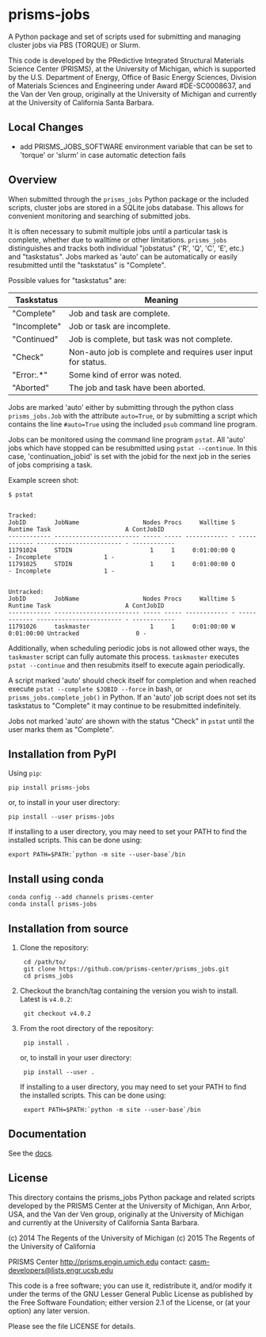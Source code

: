 prisms-jobs
===========

A Python package and set of scripts used for submitting and managing
cluster jobs via PBS (TORQUE) or Slurm.

This code is developed by the PRedictive Integrated Structural Materials Science Center (PRISMS), at the University of Michigan, which is supported by the U.S. Department of Energy, Office of Basic Energy Sciences, Division of Materials Sciences and Engineering under Award #DE-SC0008637, and the Van der Ven group, originally at the University of Michigan and
currently at the University of California Santa Barbara.


## Local Changes
- add PRISMS_JOBS_SOFTWARE environment variable that can be set to 'torque' or 'slurm' in case automatic detection fails

## Overview

When submitted through the ``prisms_jobs`` Python package or the included scripts,
cluster jobs are stored in a SQLite jobs database. This allows for convenient
monitoring and searching of submitted jobs.

It is often necessary to submit multiple jobs until a particular task is complete,
whether due to walltime or other limitations. ``prisms_jobs`` distinguishes and
tracks both individual "jobstatus" ('R', 'Q', 'C', 'E', etc.) and "taskstatus".
Jobs marked as 'auto' can be automatically or easily resubmitted until the
"taskstatus" is "Complete".

Possible values for "taskstatus" are:

| Taskstatus | Meaning                                                     |
|------------|-------------------------------------------------------------|
|"Complete"  |Job and task are complete.                                   |
|"Incomplete"|Job or task are incomplete.                                  |
|"Continued" |Job is complete, but task was not complete.                  |
|"Check"     |Non-auto job is complete and requires user input for status. |
|"Error:.*"  |Some kind of error was noted.                                |
|"Aborted"   |The job and task have been aborted.                          |


Jobs are marked 'auto' either by submitting through the python class ``prisms_jobs.Job``
with the attribute ``auto=True``, or by submitting a script which contains
the line ``#auto=True`` using the included ``psub`` command line program.  

Jobs can be monitored using the command line program ``pstat``. All 'auto' jobs
which have stopped can be resubmitted using ``pstat --continue``. In this case,
'continuation_jobid' is set with the jobid for the next job in the series of jobs
comprising a task.

Example screen shot:

    $ pstat


    Tracked:
    JobID        JobName                  Nodes Procs     Walltime S      Runtime Task                     A ContJobID   
    ------------ ------------------------ ----- ----- ------------ - ------------ ------------------------ - ------------
    11791024     STDIN                      1     1     0:01:00:00 Q            - Incomplete               1 -           
    11791025     STDIN                      1     1     0:01:00:00 Q            - Incomplete               1 -           


    Untracked:
    JobID        JobName                  Nodes Procs     Walltime S      Runtime Task                     A ContJobID   
    ------------ ------------------------ ----- ----- ------------ - ------------ ------------------------ - ------------
    11791026     taskmaster                 1     1     0:01:00:00 W   0:01:00:00 Untracked                0 -           

Additionally, when scheduling periodic jobs is not allowed other ways, the
``taskmaster`` script can fully automate this process. ``taskmaster`` executes
``pstat --continue`` and then resubmits itself to execute again periodically.

A script marked 'auto' should check itself for completion and when reached execute
``pstat --complete $JOBID --force`` in bash, or ``prisms_jobs.complete_job()`` in Python. If an 'auto' job script does not set its taskstatus to "Complete" it may continue
to be resubmitted indefinitely.    

Jobs not marked 'auto' are shown with the status "Check" in ``pstat`` until the user
marks them as "Complete".


## Installation from PyPI

Using ``pip``:

    pip install prisms-jobs

or, to install in your user directory:

   	pip install --user prisms-jobs

If installing to a user directory, you may need to set your PATH to find the installed scripts. This can be done using:

   	export PATH=$PATH:`python -m site --user-base`/bin


## Install using conda

    conda config --add channels prisms-center
    conda install prisms-jobs


## Installation from source

1. Clone the repository:

        cd /path/to/
        git clone https://github.com/prisms-center/prisms_jobs.git
        cd prisms_jobs

2. Checkout the branch/tag containing the version you wish to install. Latest is ``v4.0.2``:

        git checkout v4.0.2

2. From the root directory of the repository:

        pip install .

   or, to install in your user directory:

   		pip install --user .

   If installing to a user directory, you may need to set your PATH to find the installed scripts. This can be done using:

   		export PATH=$PATH:`python -m site --user-base`/bin


## Documentation

See the [docs](https://prisms-center.github.io/prisms_jobs_docs/).


## License

This directory contains the prisms_jobs Python package and related scripts developed
by the PRISMS Center at the University of Michigan, Ann Arbor, USA, and
the Van der Ven group, originally at the University of Michigan and
currently at the University of California Santa Barbara.

(c) 2014 The Regents of the University of Michigan
(c) 2015 The Regents of the University of California

PRISMS Center http://prisms.engin.umich.edu
contact: casm-developers@lists.engr.ucsb.edu

This code is a free software; you can use it, redistribute it,
and/or modify it under the terms of the GNU Lesser General Public
License as published by the Free Software Foundation; either version
2.1 of the License, or (at your option) any later version.

Please see the file LICENSE for details.
